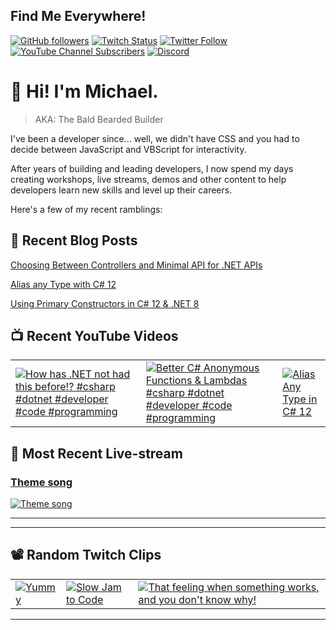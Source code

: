 ## Find Me Everywhere!

[![GitHub followers](https://img.shields.io/github/followers/michaeljolley?style=social)](https://github.com/michaeljolley) [![Twitch Status](https://img.shields.io/twitch/status/baldbeardedbuilder?style=social)](https://twitch.tv/baldbeardedbuilder) [![Twitter Follow](https://img.shields.io/twitter/follow/michaeljolley?style=social)](https://twitter.com/michaeljolley) [![YouTube Channel Subscribers](https://img.shields.io/youtube/channel/subscribers/UCn2FoDbv_veJB_UbrF93_jw?style=social)](https://youtube.com/baldbeardedbuilder) [![Discord](https://img.shields.io/discord/565665509350178827)](https://discord.gg/XSG7HJm)

# 👋 Hi! I'm Michael.

> AKA: The Bald Bearded Builder

I've been a developer since... well, we didn't have CSS and you had to decide between JavaScript and VBScript for interactivity.

After years of building and leading developers, I now spend my days creating workshops, live streams, demos and other content to help developers learn new skills and level up their careers.

Here's a few of my recent ramblings:

## 📝 Recent Blog Posts


[Choosing Between Controllers and Minimal API for .NET APIs](https:&#x2F;&#x2F;baldbeardedbuilder.com&#x2F;blog&#x2F;choosing-between-dotnet-controllers-and-minimal-apis&#x2F;)


[Alias any Type with C# 12](https:&#x2F;&#x2F;baldbeardedbuilder.com&#x2F;blog&#x2F;alias-any-type-in-csharp-12&#x2F;)


[Using Primary Constructors in C# 12 &amp; .NET 8](https:&#x2F;&#x2F;baldbeardedbuilder.com&#x2F;blog&#x2F;primary-constructors-in-csharp-12-dotnet&#x2F;)


## 📺 Recent YouTube Videos

<table>
  <tr>
    <td>
      <a href="https://www.youtube.com/watch?v=NNvuABk_XtY" target="_blank">
        <img style="align=center" src="https://i2.ytimg.com/vi/NNvuABk_XtY/mqdefault.jpg" alt="How has .NET not had this before!? #csharp #dotnet #developer #code #programming"/>
      </a>
    </td>
    <td>
      <a href="https://www.youtube.com/watch?v=87ZEZpCCyUw" target="_blank">
        <img style="align=center" src="https://i2.ytimg.com/vi/87ZEZpCCyUw/mqdefault.jpg" alt="Better C# Anonymous Functions &amp; Lambdas #csharp #dotnet #developer #code #programming"/>
      </a>
    </td>
    <td>
      <a href="https://www.youtube.com/watch?v=0pA6c2Ua_7E" target="_blank">
        <img style="align=center" src="https://i2.ytimg.com/vi/0pA6c2Ua_7E/mqdefault.jpg" alt="Alias Any Type in C# 12"/>
      </a>
    </td>
  </tr>
</table>


## 🚨 Most Recent Live-stream

<a href="https://www.twitch.tv/videos/550912420" target="_blank">
  <h3>Theme song</h3>
  <img src="https://static-cdn.jtvnw.net/cf_vods/d2nvs31859zcd8/37606de398f7d29c9169_baldbeardedbuilder_11312504137_7568630569//thumb/thumb550912420-480x272.jpg" alt="Theme song"/>
</a>

---


---

## 📽️ Random Twitch Clips

<table>
  <tr>
    <td>
      <a href="https://clips.twitch.tv/SecretiveBrainySheepThisIsSparta" target="_blank">
        <img src="https://clips-media-assets2.twitch.tv/39617643806-offset-7238-preview-480x272.jpg" alt="Yummy"/>
      </a>
    </td>
    <td>
      <a href="https://clips.twitch.tv/ClearFrozenSowKappaWealth-ZuLUYrO5KgbHxhUW" target="_blank">
        <img src="https://clips-media-assets2.twitch.tv/tLIsombi1GKzuSoGx8YVFg/AT-cm%7CtLIsombi1GKzuSoGx8YVFg-preview-480x272.jpg" alt="Slow Jam to Code"/>
      </a>
    </td>
    <td>
      <a href="https://clips.twitch.tv/BumblingSilkyYogurtShazBotstix-434-H7wF46tQD3yx" target="_blank">
        <img src="https://clips-media-assets2.twitch.tv/AT-cm%7C1073008153-preview-480x272.jpg" alt="That feeling when something works, and you don&#39;t know why!"/>
      </a>
    </td>
  </tr>
</table>

---
